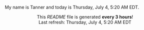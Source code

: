 My name is Tanner and today is Thursday, July 4, 5:20 AM EDT.

<p align="center">This <i>README</i> file is generated <b>every 3 hours</b>!</br>Last refresh: Thursday, July 4, 5:20 AM EDT<br /></p>
